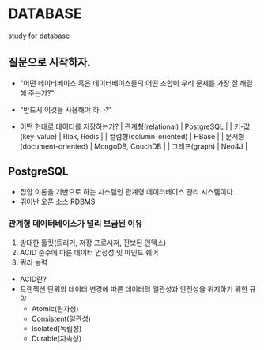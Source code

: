 # DATABASE
study for database

## 질문으로 시작하자.
- "어떤 데이터베이스 혹은 데이터베이스들의 어떤 조합이 우리 문제를 가장 잘 해결해 주는가?"
- "반드시 이것을 사용해야 하나?"

- 어떤 현태로 데이터를 저장하는가?
| 관계형(relational) | PostgreSQL |
| 키-값(key-value) | Riak, Redis |
| 컬럼형(column-oriented) | HBase |
| 문서형(document-oriented) | MongoDB, CouchDB |
| 그래프(graph) | Neo4J |

## PostgreSQL
- 집합 이론을 기반으로 하는 시스템인 관계형 데이터베이스 관리 시스템이다.
- 뛰어난 오픈 소스 RDBMS

### 관계형 데이터베이스가 널리 보급된 이유
1. 방대한 툴킷(트리거, 저장 프로시저, 진보된 인덱스)
2. ACID 준수에 따른 데이터 안정성 및 마인드 쉐어
3. 쿼리 능력

- ACID란?
- 트랜잭션 단위의 데이터 변경에 따른 데이터의 일관성과 안전성을 위지하기 위한 규약
  - Atomic(원자성)
  - Consistent(일관성)
  - Isolated(독립성)
  - Durable(지속성)
